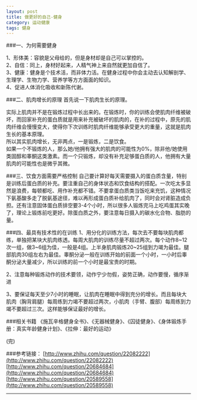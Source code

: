 ```yaml
---
layout: post
title: 做更好的自己-健身
category: 运动健康
tags: 健身
---
```


###一、为何需要健身

1、形体美：容貌是父母给的，但是身材却是自己可以掌控的。   
2、自信：同上，身材好起来，人精气神上来自然就更加自信了。   
3、健康：健身是个技术活，而非体力活。在健身过程中你会主动去认知解剖学、生理学、生物力学、营养学等方方面面的知识。   
4、促进人体消化吸收和新陈代谢。

###二、肌肉增长的原理
首先说一下肌肉生长的原理。

实际上肌肉并不是在锻炼过程中长出来的。在锻炼时，你的训练会使肌肉纤维被破坏，而回家补充的蛋白质就是用来补充被破坏的肌肉的，在补的过程中，原先的肌肉纤维会慢慢变大，使得你下次训练时肌肉纤维能够承受更大的重量，这就是肌肉生长的基本原理。    
所以其实肌肉增长，无非两点，一是锻炼，二是饮食。   
如果一个不锻炼的人，那么她/他拥有强大的肌肉的可能性为0%，除非他/她使用类固醇和睾酮这类激素。而一个只锻炼，却没有补充足够蛋白质的人，他拥有大量肌肉的可能性也是微乎其微。

###三、饮食方面需要严格控制
自己要计算好每天需要摄入的蛋白质含量，特别是训练后蛋白质的补充。要注重自己的身体状态和饮食结构的搭配。一次吃太多显然是浪费，每顿都吃、用作补充都不错。不要拿蛋白质类当饭吃来充饥，这种情况下氨基酸多走了脱氨基途径，难以再形成蛋白质补给肌肉了，同时会对肾脏造成负担。还有注意固体蛋白质排空要3-4个小时，所以很多人锻炼完马上吃鸡蛋其实晚了，理论上锻炼前吃更好。除蛋白质之外，要注意每日摄入的碳水化合物、脂肪的量。

###四、最具有技术性的在训练
1、用分化的训练方法，每次去不要每块肌肉都练，单独把某块大肌肉练透。每周大肌肉的训练尽量不超过两次。每个动作8~12次一组，做3~6组为佳，一般是4组。上半身肌肉锻炼20~25组到力竭为最佳。腿部肌肉30组左右为最佳。睾酮分泌一般在训练开始的前面一个小时，一小时后睾酮分泌大量减少，所以训练的前一个小时是最宝贵的时期。

2、注意每种锻炼动作的技术要领，动作宁少勿假，姿势正确，动作要慢，循序渐进

3、要保证每天至少7小时的睡眠，让肌肉在睡眠中得到充分的增长。而且每块大肌肉（胸背肩腿）每周练到力竭不要超过两次，小肌肉（手臂、腹部）每周练到力竭不要超过三次。这样能够保证最好的增长。

###相关书籍
《施瓦辛格健身全书》、《无器械健身》、《囚徒健身》、《身体锻炼手册：真实年龄健身计划》、《拉伸：最好的运动》

(完)

###参考链接：
[http://www.zhihu.com/question/22082222](http://www.zhihu.com/question/22082222)       
[http://www.zhihu.com/question/20684684](http://www.zhihu.com/question/20684684)      
[http://www.zhihu.com/question/20589558](http://www.zhihu.com/question/20589558)         



---